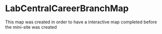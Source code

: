 # LabCentralCareerBranchMap
This map was created in order to have a interactive map completed before the mini-site was created
